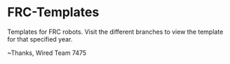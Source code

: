 # FRC-Templates
Templates for FRC robots. Visit the different branches to view the template for that specified year.

~Thanks, Wired Team 7475
